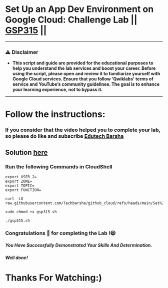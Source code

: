 # Set Up an App Dev Environment on Google Cloud: Challenge Lab || [GSP315](https://www.cloudskillsboost.google/focuses/10379?parent=catalog) ||

---
### ⚠️ Disclaimer
- **This script and guide are provided for  the educational purposes to help you understand the lab services and boost your career. Before using the script, please open and review it to familiarize yourself with Google Cloud services. Ensure that you follow 'Qwiklabs' terms of service and YouTube’s community guidelines. The goal is to enhance your learning experience, not to bypass it.**
---
# Follow the instructions:
### If you consider that the video helped you to complete your lab, so please do like and subscribe [Edutech Barsha](https://www.youtube.com/@edutechbarsha)
## Solution [here](https://youtu.be/io6GpbPaLpI)

### Run the following Commands in CloudShell
```
export USER_2=
export ZONE=
export TOPIC=
export FUNCTION=
```
```
curl -LO raw.githubusercontent.com/Techbarsha/github_cloud/refs/heads/main/Set%20Up%20an%20App%20Dev%20Environment%20on%20Google%20Cloud%3A%20Challenge%20Lab/gsp315.sh

sudo chmod +x gsp315.sh

./gsp315.sh
```

### Congratulations 🎉 for completing the Lab !😄

##### *You Have Successfully Demonstrated Your Skills And Determination.*

#### *Well done!*

# Thanks For Watching:)
